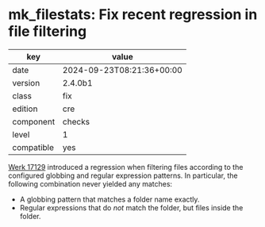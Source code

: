 [//]: # (werk v2)
# mk_filestats: Fix recent regression in file filtering

key        | value
---------- | ---
date       | 2024-09-23T08:21:36+00:00
version    | 2.4.0b1
class      | fix
edition    | cre
component  | checks
level      | 1
compatible | yes

[Werk 17129](https://checkmk.com/werk/17129) introduced a regression when filtering files according
to the configured globbing and regular expression patterns. In particular, the following combination
never yielded any matches:

* A globbing pattern that matches a folder name exactly.
* Regular expressions that do _not_ match the folder, but files inside the folder.
